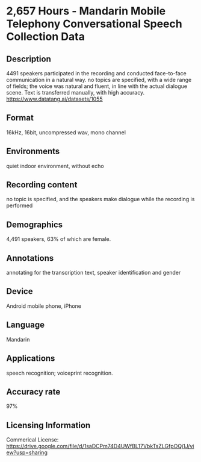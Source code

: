 # 2,657 Hours - Mandarin Mobile Telephony Conversational Speech Collection Data

## Description
4491 speakers participated in the recording and conducted face-to-face communication in a natural way. no topics are specified, with a wide range of fields; the voice was natural and fluent, in line with the actual dialogue scene. Text is transferred manually, with high accuracy.
https://www.datatang.ai/datasets/1055

## Format
16kHz, 16bit, uncompressed wav, mono channel

## Environments
quiet indoor environment, without echo

## Recording content
no topic is specified, and the speakers make dialogue while the recording is performed

## Demographics
4,491 speakers, 63% of which are female.

## Annotations
annotating for the transcription text, speaker identification and gender

## Device
Android mobile phone, iPhone

## Language
Mandarin

## Applications
speech recognition;  voiceprint recognition.

## Accuracy rate
97%

## Licensing Information

Commerical License: https://drive.google.com/file/d/1saDCPm74D4UWfBL17VbkTsZLGfpOQj1J/view?usp=sharing
